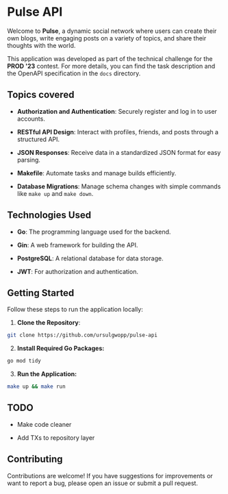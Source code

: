 # Pulse API

Welcome to **Pulse**, a dynamic social network where users can create their own blogs, write engaging posts on a variety of topics, and share their thoughts with the world.

This application was developed as part of the technical challenge for the **PROD '23** contest. For more details, you can find the task description and the OpenAPI specification in the `docs` directory.

## Topics covered

- **Authorization and Authentication**: Securely register and log in to user accounts.

- **RESTful API Design**: Interact with profiles, friends, and posts through a structured API.

- **JSON Responses**: Receive data in a standardized JSON format for easy parsing.

- **Makefile**: Automate tasks and manage builds efficiently. 

- **Database Migrations**: Manage schema changes with simple commands like `make up` and `make down`.

## Technologies Used

- **Go**: The programming language used for the backend.

- **Gin**: A web framework for building the API.

- **PostgreSQL**: A relational database for data storage.

<!-- - **Swagger**: API documentation for easy reference. -->

- **JWT**: For authorization and authentication.

## Getting Started

Follow these steps to run the application locally:

1. **Clone the Repository**:
```bash
git clone https://github.com/ursulgwopp/pulse-api
```

2. **Install Required Go Packages:**
```bash
go mod tidy
```

3. **Run the Application:**
```bash
make up && make run
```

<!-- 4. **Access the API:**
The API will be available at http://localhost:2024/swagger/index.html. -->

## TODO
- Make code cleaner

- Add TXs to repository layer

## Contributing

Contributions are welcome! If you have suggestions for improvements or want to report a bug, please open an issue or submit a pull request.
